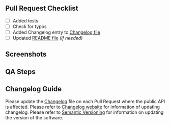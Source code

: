 ## Pull Request Checklist

- [ ] Added tests
- [ ] Check for typos
- [ ] Added Changelog entry to [Changelog file](../CHANGELOG.md)
- [ ] Updated [README file](../README.md) _(if needed)_

## Screenshots

## QA Steps

## Changelog Guide

Please update the [Changelog](../CHANGELOG.md) file on each Pull Request where the public API is affected.
Please refer to [Changelog website](https://keepachangelog.com/en/1.0.0/) for information of updating changelog.
Please refer to [Semantic Versioning](https://semver.org/spec/v2.0.0.html) for information on
updating the version of the software.